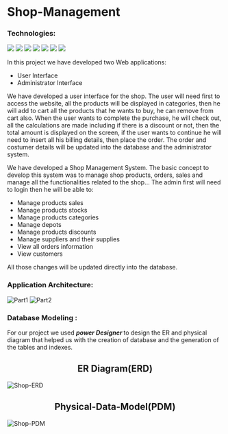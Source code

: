 # Shop-Management
### Technologies:

<img src="https://img.shields.io/badge/-MS%20SQL-4169E1?logo=Microsoft%20SQL%20Server&logoColor=fff" /> <img src="https://img.shields.io/badge/-Power%20Designer-EF4223?logo=Power%20Designer&logoColor=fff" />
<img src="https://img.shields.io/badge/-PHP-5F259F?logo=PHP&logoColor=fff" />
<img src="https://img.shields.io/badge/-HTML-19A974?logo=html5&logoColor=fff" />
<img src="https://img.shields.io/badge/-CSS-1BA0D7?logo=css3&logoColor=fff" />
<img src="https://img.shields.io/badge/-JavaScript-FC4C02?logo=JavaScript&logoColor=fff" />
<img src="https://img.shields.io/badge/-Batch%20File-68A51C?logo=Batch%20File&logoColor=fff" />



In this project we have developed two Web applications:
- User Interface
- Administrator Interface

We have developed a user interface for the shop. The user will need first to access the website, all the 
products will be displayed in categories, then he will add to cart all the products that he wants to buy, he can 
remove from cart also. When the user wants to complete the purchase, he will check out, all the calculations 
are made including if there is a discount or not, then the total amount is displayed on the screen, if the user 
wants to continue he will need to insert all his billing details, then place the order.
The order and costumer details will be updated into the database and the administrator system.



We have developed a Shop Management System. The basic concept to develop this system was to manage 
shop products, orders, sales and manage all the functionalities related to the shop… 
The admin first will need to login then he will be able to:
- Manage products sales
- Manage products stocks
-  Manage products categories
- Manage depots
- Manage products discounts
- Manage suppliers and their supplies
- View all orders information 
- View customers

All those changes will be updated directly into the database.



### Application Architecture:
![Part1](https://user-images.githubusercontent.com/110610925/183241102-922a6400-5dca-47b9-b889-605fba97dda2.png)
![Part2](https://user-images.githubusercontent.com/110610925/183241103-5af535c5-5908-47aa-b6db-ff364f7eaa85.png)


### Database Modeling :
For our project we used <b> <I>power Designer</I> </b> to design the ER and physical diagram that helped us with the creation of database and the generation of the tables and indexes. 

<h2 align="center" >ER Diagram(ERD)</h2>



![Shop-ERD](https://user-images.githubusercontent.com/110610925/183241210-8b2d2743-c5ed-46a8-9597-2f10fae0b1e9.jpg)

<h2 align="center" >Physical-Data-Model(PDM)</h2>


![Shop-PDM](https://user-images.githubusercontent.com/110610925/183241248-02ba6d94-29bc-4220-8d59-923e9242943b.png)

